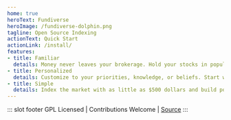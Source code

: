 ```yaml
---
home: true
heroText: Fundiverse
heroImage: /fundiverse-dolphin.png
tagline: Open Source Indexing
actionText: Quick Start
actionLink: /install/
features:
- title: Familiar
  details: Money never leaves your brokerage. Hold your stocks in popular options such as Robinhood and Alpaca - with more coming soon!
- title: Personalized
  details: Customize to your priorities, knowledge, or beliefs. Start with common indexes, or build your own!
- title: Simple
  details: Index the market with as little as $500 dollars and build portfolios of thousands of stocks with a click!
---
```


::: slot footer
GPL Licensed | Contributions Welcome | [Source](https://github.com/greenmtnboy/fundiverse)
:::
